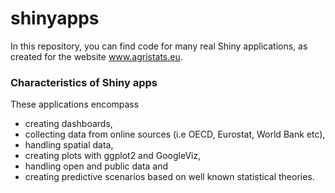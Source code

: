 # shinyapps
In this repository, you can find code for many real Shiny applications, as created for the website www.agristats.eu.

### Characteristics of Shiny apps
These applications encompass 
- creating dashboards, 
- collecting data from online sources (i.e OECD, Eurostat, World Bank etc),
- handling spatial data, 
- creating plots with ggplot2 and GoogleViz, 
- handling open and public data and 
- creating predictive scenarios based on well known statistical theories.
